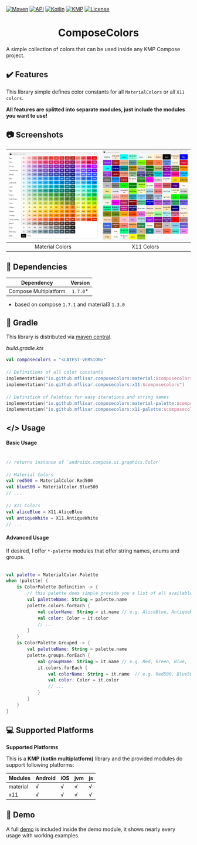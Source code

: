 [![Maven](https://img.shields.io/maven-central/v/io.github.mflisar.composecolors/core?style=for-the-badge&color=blue)](https://central.sonatype.com/namespace/io.github.mflisar.composecolors)
[![API](https://img.shields.io/badge/api-21%2B-brightgreen.svg?style=for-the-badge)](https://android-arsenal.com/api?level=21)
[![Kotlin](https://img.shields.io/github/languages/top/mflisar/kotpreferences.svg?style=for-the-badge&color=blueviolet)](https://kotlinlang.org/)
[![KMP](https://img.shields.io/badge/Kotlin_Multiplatform-blue?style=for-the-badge&label=Kotlin)](https://kotlinlang.org/docs/multiplatform.html)
[![License](https://img.shields.io/github/license/MFlisar/ComposeColors?style=for-the-badge)](LICENSE)

<h1 align="center">ComposeColors</h1>

A simple collection of colors that can be used inside any KMP Compose project.

## :heavy_check_mark: Features

This library simple defines color constants for all `MaterialColors` or all `X11 colors`.

**All features are splitted into separate modules, just include the modules you want to use!**

## :camera: Screenshots

|    ![Demo](screenshots/material.png "Material Colors")    | ![Demo](screenshots/x11.png "X11 Colors") |
|:---------------------------------------------------------:|:-----------------------------------------:|
|                      Material Colors                      |                X11 Colors                 |

## :link: Dependencies

|      Dependency       | Version  |
|:---------------------:|:--------:|
| Compose Multiplatform | `1.7.0`* |

* based on compose `1.7.1` and material3 `1.3.0`

## :elephant: Gradle

This library is distributed via [maven central](https://central.sonatype.com/).

*build.gradle.kts*

```kts
val composecolors = "<LATEST-VERSION>"

// Definitions of all color constants
implementation("io.github.mflisar.composecolors:material:$composecolors")
implementation("io.github.mflisar.composecolors:x11:$composecolors")

// Definition of Palettes for easy iterations and string names
implementation("io.github.mflisar.composecolors:material-palette:$composecolors")
implementation("io.github.mflisar.composecolors:x11-palette:$composecolors")
```

## </> Usage

#### Basic Usage

```kotlin

// returns instance of `androidx.compose.ui.graphics.Color`

// Material Colors
val red500 = MaterialColor.Red500
val blue500 = MaterialColor.Blue500
// ...

// X11 Colors
val aliceBlue = X11.AliceBlue
val antiqueWhite = X11.AntiqueWhite
// ...

```

#### Advanced Usage

If desired, I offer `*-palette` modules that offer string names, enums and groups.

```kotlin

val palette = MaterialColor.Palette
when (palette) {
    is ColorPalette.Definition -> {
        // this palette does simple provide you a list of all available colors
        val paletteName: String = palette.name
        palette.colors.forEach {
            val colorName: String = it.name // e.g. AliceBlue, AntiqueWhite, Aqua, ...
            val color: Color = it.color
            // ...
        }
    }
    is ColorPalette.Grouped -> {
        val paletteName: String = palette.name
        palette.groups.forEach {
            val groupName: String = it.name // e.g. Red, Green, Blue, ...
            it.colors.forEach {
                val colorName: String = it.name  // e.g. Red500, Blue500, ...
                val color: Color = it.color
                // ...
            }
        }
    }
}
```

## :computer: Supported Platforms

**Supported Platforms**

This is a **KMP (kotlin multiplatform)** library and the provided modules do support following platforms:

| Modules  | Android | iOS | jvm | js |
|:---------|---------|-----|-----|----|
| material | √       | √   | √   | √  |
| x11      | √       | √   | √   | √  |

## :tada: Demo

A full [demo](demo) is included inside the demo module, it shows nearly every usage with working examples.
